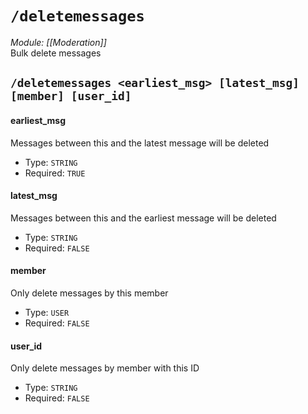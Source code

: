 # `/deletemessages`
*Module: [[Moderation]]*<br>
Bulk delete messages
## `/deletemessages <earliest_msg> [latest_msg] [member] [user_id]`
#### earliest_msg
Messages between this and the latest message will be deleted
- Type: `STRING`
- Required: `TRUE`
#### latest_msg
Messages between this and the earliest message will be deleted
- Type: `STRING`
- Required: `FALSE`
#### member
Only delete messages by this member
- Type: `USER`
- Required: `FALSE`
#### user_id
Only delete messages by member with this ID
- Type: `STRING`
- Required: `FALSE`